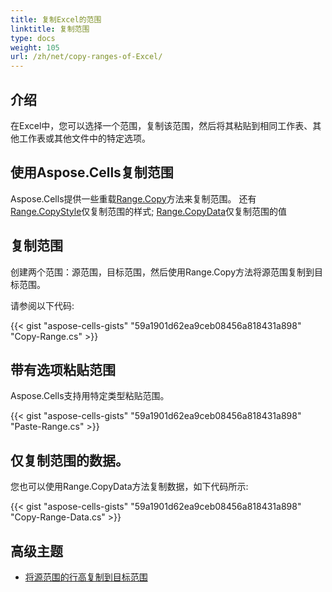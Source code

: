 ```yaml
---
title: 复制Excel的范围
linktitle: 复制范围
type: docs
weight: 105
url: /zh/net/copy-ranges-of-Excel/
---
```


## **介绍**

在Excel中，您可以选择一个范围，复制该范围，然后将其粘贴到相同工作表、其他工作表或其他文件中的特定选项。

## **使用Aspose.Cells复制范围**

Aspose.Cells提供一些重载[Range.Copy](https://reference.aspose.com/cells/net/aspose.cells/range/copy/#copy)方法来复制范围。
还有[Range.CopyStyle](https://reference.aspose.com/cells/net/aspose.cells/range/copystyle/)仅复制范围的样式; [Range.CopyData](https://reference.aspose.com/cells/net/aspose.cells/range/copydata/)仅复制范围的值

## **复制范围**

创建两个范围：源范围，目标范围，然后使用Range.Copy方法将源范围复制到目标范围。

请参阅以下代码:

{{< gist "aspose-cells-gists" "59a1901d62ea9ceb08456a818431a898" "Copy-Range.cs" >}}

## **带有选项粘贴范围**

Aspose.Cells支持用特定类型粘贴范围。

{{< gist "aspose-cells-gists" "59a1901d62ea9ceb08456a818431a898" "Paste-Range.cs" >}}

## **仅复制范围的数据。**
您也可以使用Range.CopyData方法复制数据，如下代码所示:

{{< gist "aspose-cells-gists" "59a1901d62ea9ceb08456a818431a898" "Copy-Range-Data.cs" >}}

## **高级主题**
- [将源范围的行高复制到目标范围](/cells/zh/net/copy-row-heights-of-source-range-to-destination-range/)


